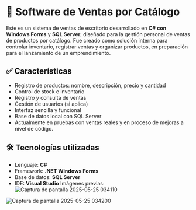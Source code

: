 # 🛒 Software de Ventas por Catálogo

Este es un sistema de ventas de escritorio desarrollado en **C# con Windows Forms** y **SQL Server**, diseñado para la gestión personal de ventas de productos por catálogo. Fue creado como solución interna para controlar inventario, registrar ventas y organizar productos, en preparación para el lanzamiento de un emprendimiento.

## ✅ Características

- Registro de productos: nombre, descripción, precio y cantidad  
- Control de stock e inventario  
- Registro y consulta de ventas  
- Gestión de usuarios (si aplica)  
- Interfaz sencilla y funcional  
- Base de datos local con SQL Server  
- Actualmente en pruebas con ventas reales y en proceso de mejoras a nivel de código.

## 🛠️ Tecnologías utilizadas

- Lenguaje: **C#**  
- Framework: **.NET Windows Forms**  
- Base de datos: **SQL Server**  
- IDE: **Visual Studio**
Imágenes previas:
![Captura de pantalla 2025-05-25 034110](https://github.com/user-attachments/assets/2ab093ee-fd44-4189-9e5a-8a02b9069c3c)

![Captura de pantalla 2025-05-25 034200](https://github.com/user-attachments/assets/740ae71f-9e36-441a-b006-709fa5a7e1cb)




